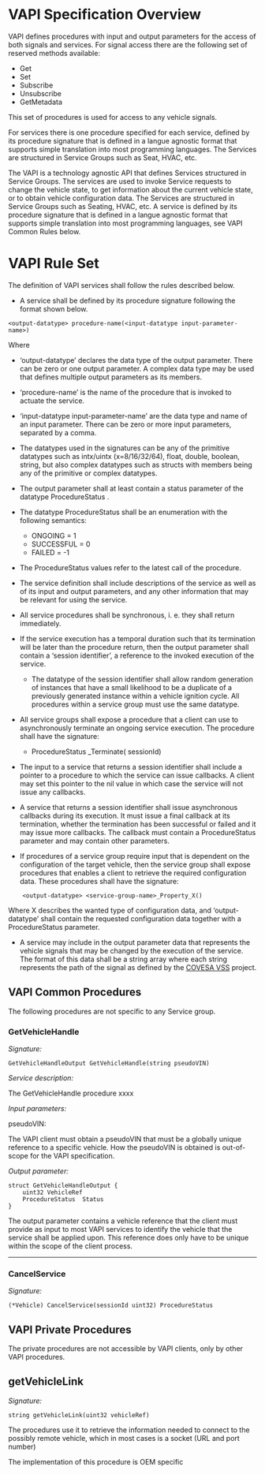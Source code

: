 # VAPI Specification Overview
VAPI defines procedures with input and output parameters for the access of both signals and services.
For signal access there are the following set of reserved methods available:
* Get
* Set
* Subscribe
* Unsubscribe
* GetMetadata

This set of procedures is used for access to any vehicle signals.

For services there is one procedure specified for each service,
defined by its procedure signature that is defined in a langue agnostic format that supports simple translation into most programming languages.
The Services are structured in Service Groups such as Seat, HVAC, etc.



The VAPI is a technology agnostic API that defines Services structured in Service Groups. The services are used to invoke Service requests to change the vehicle state, to get information about the current vehicle state, or to obtain vehicle configuration data.
The Services are structured in Service Groups such as Seating, HVAC, etc. A service is defined by its procedure signature that is defined in a langue agnostic format that supports simple translation into most programming languages, see VAPI Common Rules below.

# VAPI Rule Set
The definition of VAPI services shall follow the rules described below.
* A service shall be defined by its procedure signature following the format shown below.
```
<output-datatype> procedure-name(<input-datatype input-parameter-name>)
```
Where
   * ‘output-datatype’ declares the data type of the output parameter. There can be zero or one output parameter. A complex data type may be used that defines multiple output parameters as its members.
   * ‘procedure-name’ is the name of the procedure that is invoked to actuate the service.
   * ‘input-datatype input-parameter-name’ are the data type and name of an input parameter. There can be zero or more input parameters, separated by a comma.

* The datatypes used in the signatures can be any of the primitive datatypes such as intx/uintx (x=8/16/32/64), float, double, boolean, string, but also complex datatypes such as structs with members being any of the primitive or complex datatypes.
* The output parameter shall at least contain a status parameter of the datatype ProcedureStatus .
* The datatype ProcedureStatus  shall be an enumeration with the following semantics:
   * ONGOING = 1
   * SUCCESSFUL = 0
   * FAILED = -1
* The ProcedureStatus  values refer to the latest call of the procedure.
* The service definition shall include descriptions of the service as well as of its input and output parameters,
and any other information that may be relevant for using the service.
* All service procedures shall be synchronous, i. e. they shall return immediately.
* If the service execution has a temporal duration such that its termination will be later than the procedure return, then the output parameter shall contain a ‘session identifier’, a reference to the invoked execution of the service.
   * The datatype of the session identifier shall allow random generation of instances that have a small likelihood to be a duplicate of a previously generated instance within a vehicle ignition cycle. All procedures within a service group must use the same datatype.
* All service groups shall expose a procedure that a client can use to asynchronously terminate an ongoing service execution. The procedure shall have the signature:
   * ProcedureStatus  <service-group-name>_Terminate(<datatype> sessionId)
* The input to a service that returns a session identifier shall include a pointer to a procedure to which the service can issue callbacks. A client may set this pointer to the nil value in which case the service will not issue any callbacks.
* A service that returns a session identifier shall issue asynchronous callbacks during its execution. It must issue a final callback at its termination, whether the termination has been successful or failed and it may issue more callbacks. The callback must contain a ProcedureStatus  parameter and may contain other parameters.
* If procedures of a service group require input that is dependent on the configuration of the target vehicle, then the service group shall expose procedures that enables a client to retrieve the required configuration data. These procedures shall have the signature:
```
    <output-datatype> <service-group-name>_Property_X()
```
Where X describes the wanted type of configuration data, and ‘output-datatype’ shall contain the requested configuration data together with a ProcedureStatus  parameter.
* A service may include in the output parameter data that represents the vehicle signals that may be changed by the execution of the service. The format of this data shall be a string array where each string represents the path of the signal as defined by the [COVESA VSS](https://github.com/COVESA/vehicle_signal_specification) project.

## VAPI Common Procedures
The following procedures are not specific to any Service group.

### GetVehicleHandle
_*Signature:*_
```
GetVehicleHandleOutput GetVehicleHandle(string pseudoVIN)
```
_*Service description:*_

The GetVehicleHandle procedure xxxx

*Input parameters:*

pseudoVIN:

The VAPI client must obtain a pseudoVIN that must be a globally unique reference to a specific vehicle.
How the pseudoVIN is obtained is out-of-scope for the VAPI specification.

*Output parameter:*
```
struct GetVehicleHandleOutput {
    uint32 VehicleRef
    ProcedureStatus  Status
}
```
The output parameter contains a vehicle reference that the client must provide as input to most VAPI services to identify the vehicle that the service shall be applied upon.
This reference does only have to be unique within the scope of the client process.


---
### CancelService
_*Signature:*_
```
(*Vehicle) CancelService(sessionId uint32) ProcedureStatus 
```

## VAPI Private Procedures
The private procedures are not accessible by VAPI clients, only by other VAPI procedures.

## getVehicleLink
_*Signature:*_
```
string getVehicleLink(uint32 vehicleRef)
```

The procedures use it to retrieve the information needed to connect to the possibly remote vehicle,
which in most cases is a socket (URL and port number)

The implementation of this procedure is OEM specific

